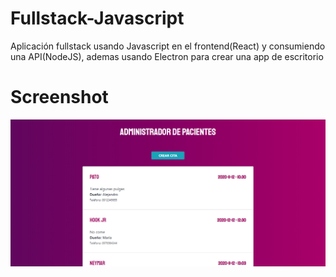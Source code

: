 # Fullstack-Javascript
Aplicación fullstack usando Javascript en el frontend(React) y consumiendo una API(NodeJS), ademas usando Electron para crear una app de escritorio

# Screenshot
![](Captura.PNG)
